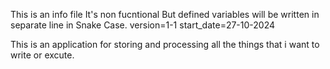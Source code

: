 This is an info file 
It's non fucntional
But defined variables will be written in separate line in Snake Case.
version=1-1
start_date=27-10-2024

This is an application for storing and processing all the things that i want to write or excute.
